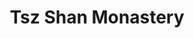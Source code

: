 ---
layout: photo
title: Tsz Shan Monastery
category: photos
photolink: https://lh3.googleusercontent.com/rzOlqyWltLZeWENOLqdo9_Gk8yrmXH_3kxkC1M0XnS1cbmQGy3LQ37N3zbxHcrXh-nFM21bacs0WILRON0uwD4Fb63zRrdO-4UaqLxOUMIuKQeMCJcHm1KlwLwSFIxj34t4qjs3y3xFDfNHgifR5Uut5-Qtnn3Zsj2iChwggnkVGndbJ0GxVugSIqocvu7et-Df2FKEOvTZOWKK4eHGvxpys6QUv7miS-QtjtiL3xZhdtBqTKnnrPjLIr6zCXrpEWk7hxnudg3JUbZ3YJV4xuw5nyARUpKqvwwrOImzSdwCHERgeDqzE6ss02Ogzn243LQ7lSa4yA27pMbgmHZGmVNC3CsKGb2tbZAU_tkPpvkip5m-Cn_I0neXC7-Sw7AA8nXiN8D1Gg1F-6nV23fSH2PFAxJLFm8OFSuVdPljvDRWZHPaO4I8OzA5rsJQasIcpF6h6QgZfvkosODXjy3DoHz3OXQ7w6DTNLPoCgXlTYlchxxTZwDI7MF2UJLTIHLwsyJXylhAviR50HYyU3L4aGYEdjPdiDcDTtRZayvuoR6fFDUwu020SzOo7-vzF78InGK1Qxk4asIjqfOSZk6wgK7E4OzaMV3ks0Qr8YsN0gHCu5xCcDdoc=w559-h745-no
---